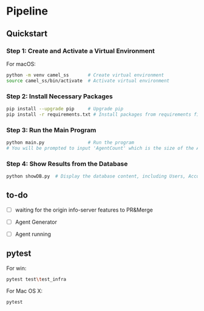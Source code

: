 # Pipeline

## Quickstart

### Step 1: Create and Activate a Virtual Environment
For macOS:
```bash
python -m venv camel_ss       # Create virtual environment
source camel_ss/bin/activate  # Activate virtual environment
```

### Step 2: Install Necessary Packages

```bash
pip install --upgrade pip     # Upgrade pip
pip install -r requirements.txt # Install packages from requirements file
```

### Step 3: Run the Main Program

```bash
python main.py                # Run the program
# You will be prompted to input 'AgentCount' which is the size of the AI-Society/Sandbox
```

### Step 4: Show Results from the Database

```bash
python showDB.py  # Display the database content, including Users, Accounts, Tweets, Traces, Rec
```


## to-do

- [ ] waiting for the origin info-server features to PR&Merge 
- [ ] Agent Generator 
- [ ] Agent running 


## pytest

For win:
```bash
pytest test\test_infra  
```

For Mac OS X:
```bash
pytest
```